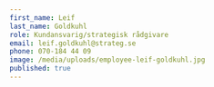 ```yaml
---
first_name: Leif
last_name: Goldkuhl
role: Kundansvarig/strategisk rådgivare
email: leif.goldkuhl@strateg.se
phone: 070-184 44 09
image: /media/uploads/employee-leif-goldkuhl.jpg
published: true
---
```

